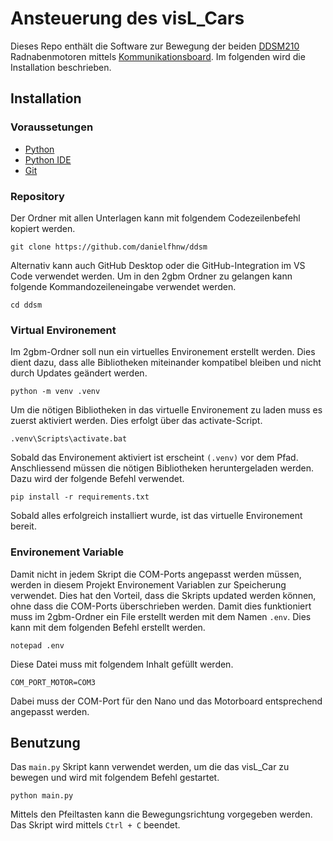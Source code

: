 # Ansteuerung des visL_Cars
Dieses Repo enthält die Software zur Bewegung der beiden [DDSM210](https://www.waveshare.com/wiki/DDSM210) Radnabenmotoren mittels [Kommunikationsboard](https://www.waveshare.com/wiki/DDSM_Driver_HAT_(A)).
Im folgenden wird die Installation beschrieben.

## Installation 

### Voraussetungen
- [Python](https://www.python.org/downloads/)
- [Python IDE](https://code.visualstudio.com/download)
- [Git](https://git-scm.com/downloads)

### Repository
Der Ordner mit allen Unterlagen kann mit folgendem Codezeilenbefehl kopiert werden.
```
git clone https://github.com/danielfhnw/ddsm
```
Alternativ kann auch GitHub Desktop oder die GitHub-Integration im VS Code verwendet werden.
Um in den 2gbm Ordner zu gelangen kann folgende Kommandozeileneingabe verwendet werden.
```
cd ddsm
```

### Virtual Environement
Im 2gbm-Ordner soll nun ein virtuelles Environement erstellt werden. Dies dient dazu, dass alle Bibliotheken miteinander kompatibel bleiben und nicht durch Updates geändert werden.
```
python -m venv .venv
```
Um die nötigen Bibliotheken in das virtuelle Environement zu laden muss es zuerst aktiviert werden. Dies erfolgt über das activate-Script.
```
.venv\Scripts\activate.bat
```
Sobald das Environement aktiviert ist erscheint `(.venv)` vor dem Pfad.
Anschliessend müssen die nötigen Bibliotheken heruntergeladen werden. Dazu wird der folgende Befehl verwendet.
```
pip install -r requirements.txt
```
Sobald alles erfolgreich installiert wurde, ist das virtuelle Environement bereit.

### Environement Variable
Damit nicht in jedem Skript die COM-Ports angepasst werden müssen, werden in diesem Projekt Environement Variablen zur Speicherung verwendet. Dies hat den Vorteil, dass die Skripts updated werden können, ohne dass die COM-Ports überschrieben werden. Damit dies funktioniert muss im 2gbm-Ordner ein File erstellt werden mit dem Namen `.env`. Dies kann mit dem folgenden Befehl erstellt werden.
```
notepad .env
```
Diese Datei muss mit folgendem Inhalt gefüllt werden.
```
COM_PORT_MOTOR=COM3
```
Dabei muss der COM-Port für den Nano und das Motorboard entsprechend angepasst werden.

## Benutzung
Das `main.py` Skript kann verwendet werden, um die das visL_Car zu bewegen und wird mit folgendem Befehl gestartet.
```
python main.py
```
Mittels den Pfeiltasten kann die Bewegungsrichtung vorgegeben werden. Das Skript wird mittels `Ctrl + C` beendet.
